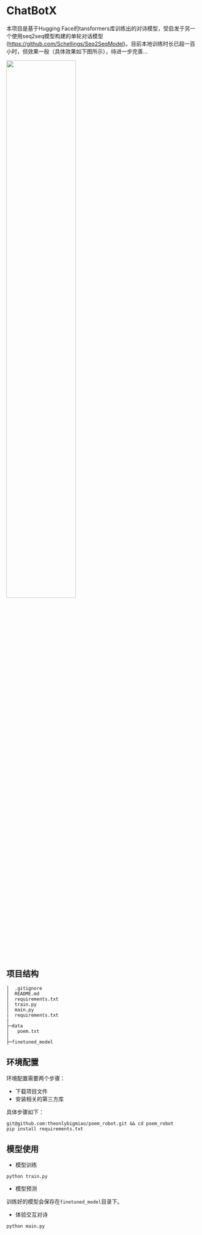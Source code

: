 # ChatBotX

本项目是基于Hugging Face的tansformers库训练出的对诗模型，受启发于另一个使用seq2seq模型构建的单轮对话模型(https://github.com/Schellings/Seq2SeqModel)。目前本地训练时长已超一百小时，但效果一般（具体效果如下图所示），待进一步完善...

<img src="E:/poem_robot/效果.png" width="60%">

## 项目结构

```shell
│  .gitignore
│  README.md
│  requirements.txt
│  train.py
│  main.py
|  requirements.txt
|
├─data
│   poem.txt
│
├─finetuned_model
```

## 环境配置

环境配置需要两个步骤：

- 下载项目文件
- 安装相关的第三方库

具体步骤如下：

```
git@github.com:theonlybigmiao/poem_robot.git && cd poem_robot
pip install requirements.txt
```

## 模型使用


- 模型训练

```
python train.py
```

- 模型预测

训练好的模型会保存在`finetuned_model`目录下。

- 体验交互对诗

```
python main.py
```


